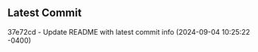 
## Latest Commit
37e72cd - Update README with latest commit info (2024-09-04 10:25:22 -0400) <Yunxi-Zhou>
